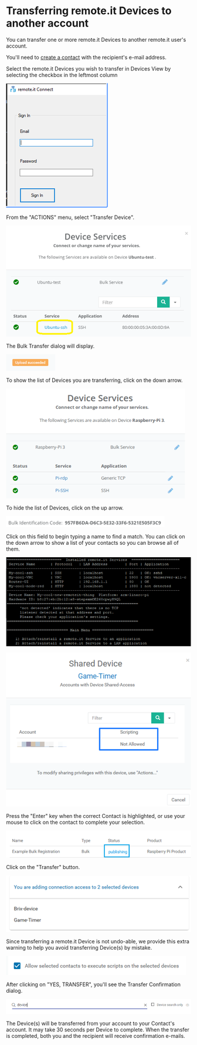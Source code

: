 # Transferring remote.it Devices to another account

You can transfer one or more remote.it Devices to another remote.it user's account.

You'll need to [create a contact](managing-contacts/create-a-contact.md) with the recipient's e-mail address.

Select the remote.it Devices you wish to transfer in Devices View by selecting the checkbox in the leftmost column

![](../.gitbook/assets/image%20%28193%29.png)

From the "ACTIONS" menu, select "Transfer Device".

![](../.gitbook/assets/image%20%28206%29.png)

The Bulk Transfer dialog will display.  

![](../.gitbook/assets/image%20%2813%29.png)

To show the list of Devices you are transferring, click on the down arrow.

![](../.gitbook/assets/image%20%28185%29.png)

To hide the list of Devices, click on the up arrow.

![](../.gitbook/assets/image%20%28250%29.png)

Click on this field to begin typing a name to find a match.  You can click on the down arrow to show a list of your contacts so you can browse all of them.

![](../.gitbook/assets/image%20%28148%29.png)

![](../.gitbook/assets/image%20%2881%29.png)

Press the "Enter" key when the correct Contact is highlighted, or use your mouse to click on the contact to complete your selection.

![](../.gitbook/assets/image%20%28301%29.png)

Click on the "Transfer" button.

![](../.gitbook/assets/image%20%28271%29.png)

Since transferring a remote.it Device is not undo-able, we provide this extra warning to help you avoid transferring Device\(s\) by mistake.

![](../.gitbook/assets/image%20%2899%29.png)

After clicking on "YES, TRANSFER", you'll see the Transfer Confirmation dialog.

![](../.gitbook/assets/image%20%28221%29.png)

The Device\(s\) will be transferred from your account to your Contact's account.  It may take 30 seconds per Device to complete.  When the transfer is completed, both you and the recipient will receive confirmation e-mails.

